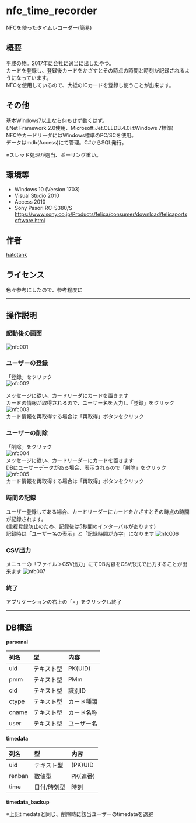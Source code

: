 # nfc_time_recorder
NFCを使ったタイムレコーダー(簡易)


## 概要
平成の物。2017年に会社に適当に出したやつ。  
カードを登録し、登録後カードをかざすとその時点の時間と時刻が記録されるようになっています。  
NFCを使用しているので、大抵のICカードを登録し使うことが出来ます。

## その他
基本Windows7以上なら何もせず動くはず。  
(.Net Framework 2.0使用、Microsoft.Jet.OLEDB.4.0はWindows 7標準)  
NFCやカードリーダにはWindows標準のPC/SCを使用。  
データはmdb(Access)にて管理。C#からSQL発行。

※スレッド処理が適当、ポーリング重い。

## 環境等
- Windows 10 (Version 1703)
- Visual Studio 2010
- Access 2010
- Sony Pasori RC-S380/S  
https://www.sony.co.jp/Products/felica/consumer/download/felicaportsoftware.html

## 作者
[hatotank](https://github.com/hatotank)

## ライセンス
色々参考にしたので、参考程度に

----
## 操作説明
### 起動後の画面
![nfc001](https://github.com/hatotank/nfc_time_recorder/blob/media/nfc000.png?raw=true)

### ユーザーの登録
「登録」をクリック  
![nfc002](https://github.com/hatotank/nfc_time_recorder/blob/media/nfc002.png?raw=true)

メッセージに従い、カードリーダにカードを置きます  
カードの情報が取得されるので、ユーザー名を入力し「登録」をクリック
![nfc003](https://github.com/hatotank/nfc_time_recorder/blob/media/nfc003.png?raw=true)  
カード情報を再取得する場合は「再取得」ボタンをクリック

### ユーザーの削除
「削除」をクリック  
![nfc004](https://github.com/hatotank/nfc_time_recorder/blob/media/nfc004.png?raw=true)  
メッセージに従い、カードリーダーにカードを置きます  
DBにユーザーデータがある場合、表示されるので「削除」をクリック  
![nfc005](https://github.com/hatotank/nfc_time_recorder/blob/media/nfc005.png?raw=true)  
カード情報を再取得する場合は「再取得」ボタンをクリック

### 時間の記録
ユーザー登録してある場合、カードリーダーにカードをかざすとその時点の時間が記録されます。  
(重複登録防止のため、記録後は5秒間のインターバルがあります)  
記録時は「ユーザー名の表示」と「記録時間が赤字」になります
![nfc006](https://github.com/hatotank/nfc_time_recorder/blob/media/nfc006.png?raw=true)

### CSV出力
メニューの「ファイル＞CSV出力」にてDB内容をCSV形式で出力することが出来ます
![nfc007](https://github.com/hatotank/nfc_time_recorder/blob/media/nfc007.png?raw=true)

### 終了
アプリケーションの右上の「×」をクリックし終了

----
## DB構造

**parsonal**

|列名|型|内容|
|:---|:---|:---|
|uid|テキスト型|PK(UID)|
|pmm|テキスト型|PMm|
|cid|テキスト型|識別ID|
|ctype|テキスト型|カード種類|
|cname|テキスト型|カード名称|
|user|テキスト型|ユーザー名|

**timedata**

|列名|型|内容|
|:---|:---|:---|
|uid|テキスト型|(PK)UID|
|renban|数値型|PK(連番)|
|time|日付/時刻型|時刻|


**timedata_backup**

※上記timedataと同じ、削除時に該当ユーザーのtimedataを退避

